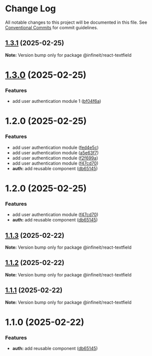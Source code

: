 # Change Log

All notable changes to this project will be documented in this file.
See [Conventional Commits](https://conventionalcommits.org) for commit guidelines.

## [1.3.1](https://github.com/dharmesh-r-patel/react-monorepo/compare/@infineit/react-textfield@1.3.0...@infineit/react-textfield@1.3.1) (2025-02-25)

**Note:** Version bump only for package @infineit/react-textfield





# [1.3.0](https://github.com/dharmesh-r-patel/react-monorepo/compare/@infineit/react-textfield@1.2.0...@infineit/react-textfield@1.3.0) (2025-02-25)


### Features

* add user authentication module 1 ([bf04f6a](https://github.com/dharmesh-r-patel/react-monorepo/commit/bf04f6a1bca2a9ed1195865055129952f4e139b3))





# 1.2.0 (2025-02-25)


### Features

* add user authentication module ([fed4e5c](https://github.com/dharmesh-r-patel/react-monorepo/commit/fed4e5c5bfd06bc181ad579bd677f7a5fa5c0b00))
* add user authentication module ([a5e63f7](https://github.com/dharmesh-r-patel/react-monorepo/commit/a5e63f7c21aa3c2efe8ecc23ba29b986e778b125))
* add user authentication module ([f2f699a](https://github.com/dharmesh-r-patel/react-monorepo/commit/f2f699a625d3491304658f926419ce1a81a35337))
* add user authentication module ([f47cd70](https://github.com/dharmesh-r-patel/react-monorepo/commit/f47cd7010f0eb7a1a78b5acf17f2bbe68360c5c0))
* **auth:** add reusable component ([db65145](https://github.com/dharmesh-r-patel/react-monorepo/commit/db65145f2b334ebccf66660f0905ee4031e5d0c4))





# 1.2.0 (2025-02-25)


### Features

* add user authentication module ([f47cd70](https://github.com/dharmesh-r-patel/react-monorepo/commit/f47cd7010f0eb7a1a78b5acf17f2bbe68360c5c0))
* **auth:** add reusable component ([db65145](https://github.com/dharmesh-r-patel/react-monorepo/commit/db65145f2b334ebccf66660f0905ee4031e5d0c4))





## [1.1.3](https://github.com/dharmesh-r-patel/react-monorepo/compare/@infineit/react-textfield@1.1.2...@infineit/react-textfield@1.1.3) (2025-02-22)

**Note:** Version bump only for package @infineit/react-textfield





## [1.1.2](https://github.com/dharmesh-r-patel/react-monorepo/compare/@infineit/react-textfield@1.1.1...@infineit/react-textfield@1.1.2) (2025-02-22)

**Note:** Version bump only for package @infineit/react-textfield





## [1.1.1](https://github.com/dharmesh-r-patel/react-monorepo/compare/@infineit/react-textfield@1.1.0...@infineit/react-textfield@1.1.1) (2025-02-22)

**Note:** Version bump only for package @infineit/react-textfield





# 1.1.0 (2025-02-22)


### Features

* **auth:** add reusable component ([db65145](https://github.com/dharmesh-r-patel/react-monorepo/commit/db65145f2b334ebccf66660f0905ee4031e5d0c4))
